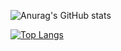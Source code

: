 ![Anurag's GitHub stats](https://github-readme-stats.vercel.app/api?username=mufaddal1125&show_icons=true&theme=dark&count_private=true)

[![Top Langs](https://github-readme-stats.vercel.app/api/top-langs/?username=anuraghazra&layout=compact)](https://github.com/anuraghazra/github-readme-stats)
